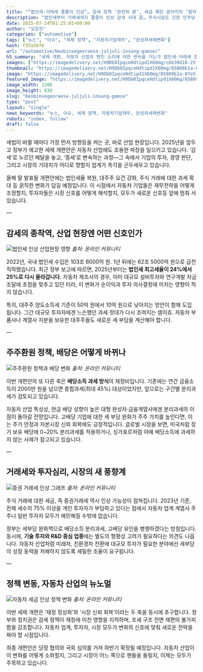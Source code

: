 ```yaml
---
title: "“법인세·거래세 줄줄이 인상”… 감세 정책 ‘완전히 끝’, 세금 폭탄 쏟아지자 ‘발칵’"
description: "법인세부터 거래세까지 줄줄이 인상 감세 시대 끝… 주식시장도 긴장 민주당 “부자 감세 정상화” 강조 ..."
date: 2025-07-24T01:25:01+09:00
author: "오은진"
categories: ["automotive"]
tags: ["뉴스", "이슈", "세제 정책", "자동차기업재무", "완성차세제변화"]
hash: f35a56f6
url: "/automotive/beobinsegeoraese-juljuli-insang-gamse/"
h5_summary: "세제 개편, 자동차 산업의 엔진 소리에 어떤 변속을 거는가 법인세·거래세 조정, 산업 현장엔 실제로 무슨 의미일까"
images: ["https://imagedelivery.net/H9Db0IpqceHdtipd1X60mg/c6b39d18-25f6-43e4-c5d0-990227ace200/public", "https://imagedelivery.net/H9Db0IpqceHdtipd1X60mg/f5c50eb4-d517-4bde-b172-7f1160b79600/public", "https://imagedelivery.net/H9Db0IpqceHdtipd1X60mg/85809b1a-87e5-42cd-fcaf-72f61e181b00/public", "https://imagedelivery.net/H9Db0IpqceHdtipd1X60mg/b3f2fdc6-745f-4bf7-761b-b52b0c892b00/public", "https://imagedelivery.net/H9Db0IpqceHdtipd1X60mg/2bbba19b-2371-4fe6-1fa6-fb3cc97caa00/public"]
thumbnail: "https://imagedelivery.net/H9Db0IpqceHdtipd1X60mg/85809b1a-87e5-42cd-fcaf-72f61e181b00/public"
image: "https://imagedelivery.net/H9Db0IpqceHdtipd1X60mg/85809b1a-87e5-42cd-fcaf-72f61e181b00/public"
featured_image: "https://imagedelivery.net/H9Db0IpqceHdtipd1X60mg/85809b1a-87e5-42cd-fcaf-72f61e181b00/public"
image_width: 1200
image_height: 630
slug: "beobinsegeoraese-juljuli-insang-gamse"
type: "post"
layout: "single"
news_keywords: "뉴스, 이슈, 세제 정책, 자동차기업재무, 완성차세제변화"
robots: "index, follow"
draft: false
---
```


세법이 바뀔 때마다 가장 먼저 방향등을 켜는 곳, 바로 산업 현장입니다. 2025년을 앞두고 정부가 예고한 세제 개편안은 자동차 산업에도 조용한 파장을 일으키고 있습니다. ‘감세’로 누르던 페달을 놓고, ‘증세’로 변속하는 과정—그 속에서 기업의 투자, 경영 판단, 그리고 시장의 기대치가 어디로 향할지 업계가 촉각을 곤두세우고 있습니다.

올해 말 발표될 개편안에는 법인세율 복원, 대주주 요건 강화, 주식 거래에 대한 과세 확대 등 굵직한 변화가 담길 예정입니다. 이 시점에서 자동차 기업들은 재무전략을 어떻게 조정할지, 투자자들은 시장 신호를 어떻게 해석할지, 모두가 새로운 신호등 앞에 멈춰 서 있습니다.

—

## 감세의 종착역, 산업 현장엔 어떤 신호인가

![법인세 인상 산업현장 영향](https://imagedelivery.net/H9Db0IpqceHdtipd1X60mg/c6b39d18-25f6-43e4-c5d0-990227ace200/public)
*출처: 온라인 커뮤니티*


2022년, 국내 법인세 수입은 103조 6000억 원. 1년 뒤에는 62조 5000억 원으로 급전직하했습니다. 최근 정부 보고에 따르면, 2025년부터는 **법인세 최고세율이 24%에서 25%로 다시 올라갑니다.** 자동차 제조사의 경우, 이미 대규모 설비투자와 연구개발 자금 조달에 초점을 맞추고 있던 터라, 이 변화가 순이익과 투자 의사결정에 미치는 영향이 적지 않습니다.

특히, 대주주 양도소득세 기준이 50억 원에서 10억 원으로 낮아지는 방안이 함께 도입됩니다. 그간 대규모 투자자에겐 느슨했던 과세 잣대가 다시 조여지는 셈이죠. 자동차 부품사나 계열사 지분을 보유한 대주주들도 새로운 세 부담을 계산해야 합니다.

—

## 주주환원 정책, 배당은 어떻게 바뀌나

![주주환원 정책과 배당 변화](https://imagedelivery.net/H9Db0IpqceHdtipd1X60mg/f5c50eb4-d517-4bde-b172-7f1160b79600/public)
*출처: 온라인 커뮤니티*


이번 개편안의 또 다른 축은 **배당소득 과세 방식**의 재정비입니다. 기존에는 연간 금융소득이 2000만 원을 넘으면 종합과세(최대 45%) 대상이었지만, 앞으로는 구간별 분리과세가 검토되고 있습니다.

자동차 산업 특성상, 현금 배당 성향이 높은 대형 완성차·금융계열사에겐 분리과세의 이점이 돌아갈 전망입니다. 고배당 기업에 대한 세 부담 완화가 주주 가치를 높인다면, 이는 주가 안정과 자본시장 신뢰 회복에도 긍정적입니다. 글로벌 시장을 보면, 미국처럼 장기 보유 배당에 0~20% 분리과세를 적용하거나, 싱가포르처럼 아예 배당소득에 과세하지 않는 사례가 참고되고 있습니다.

—

## 거래세와 투자심리, 시장의 새 풍향계

![증권 거래세 인상 그래프](https://imagedelivery.net/H9Db0IpqceHdtipd1X60mg/b3f2fdc6-745f-4bf7-761b-b52b0c892b00/public)
*출처: 온라인 커뮤니티*


주식 거래에 대한 세금, 즉 증권거래세 역시 인상 가능성이 점쳐집니다. 2023년 기준, 전체 세수의 75% 이상을 개인 투자자가 부담하고 있다는 점에서 자동차 업계 계열사 주주나 일반 투자자 모두가 예민해질 수밖에 없습니다.

정부는 세부담 완화책으로 배당소득 분리과세, 고배당 유인을 병행하겠다는 방침입니다. 동시에, **기술 투자와 R&D 중심 업종**에는 별도의 형평성 고려가 필요하다는 의견도 나옵니다. 자동차 산업처럼 미래차, 친환경차 전환에 대규모 투자가 필요한 분야에선 세부담이 성장 동력을 저해하지 않도록 세밀한 조율이 요구됩니다.

—

## 정책 변동, 자동차 산업의 뉴노멀

![자동차 세금 인상 정책 변화](https://imagedelivery.net/H9Db0IpqceHdtipd1X60mg/2bbba19b-2371-4fe6-1fa6-fb3cc97caa00/public)
*출처: 온라인 커뮤니티*


이번 세제 개편은 ‘재정 정상화’와 ‘시장 신뢰 회복’이라는 두 축을 동시에 추구합니다. 정부와 정치권은 감세 정책이 재정에 미친 영향을 지적하며, 조세 구조 전면 재편의 불가피함을 강조합니다. 자동차 업계, 투자자, 시장 모두가 변화의 신호에 맞춰 새로운 전략을 짜야 할 시점입니다.

최종 개편안은 당정 협의와 국회 심의를 거쳐 하반기 확정될 예정입니다. 자동차 산업이 이 변화를 어떻게 소화할지, 그리고 시장이 어느 쪽으로 핸들을 돌릴지, 이제는 모두가 주목하고 있습니다.
